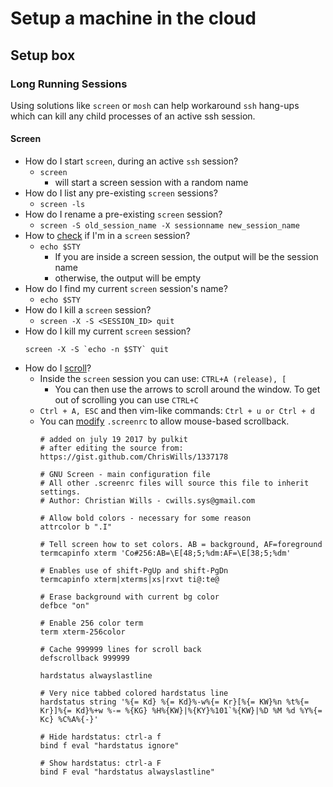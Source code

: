 # Setup a machine in the cloud

## Setup box

### Long Running Sessions

Using solutions like `screen` or `mosh` can help workaround `ssh` hang-ups which can kill any child processes of an active ssh session.

#### Screen

* How do I start `screen`, during an active `ssh` session?
    * `screen`
        * will start a screen session with a random name
* How do I list any pre-existing `screen` sessions?
    * `screen -ls`
* How do I rename a pre-existing `screen` session?
    * `screen -S old_session_name -X sessionname new_session_name`
* How to [check](https://serverfault.com/questions/257975/how-to-check-if-im-in-screen-session) if I'm in a `screen` session?
    * `echo $STY`
        * If you are inside a screen session, the output will be the session name
        * otherwise, the output will be empty
* How do I find my current `screen` session's name?
    * `echo $STY`
* How do I kill a `screen` session?
    * `screen -X -S <SESSION_ID> quit`
* How do I kill my current `screen` session?
    ```
    screen -X -S `echo -n $STY` quit
    ```
* How do I [scroll](http://serverfault.com/questions/206303/how-to-scroll-back-in-screen-within-a-ssh-session-from-os-x)?
    * Inside the `screen` session you can use: `CTRL+A (release), [`
        * You can then use the arrows to scroll around the window. To get out of scrolling you can use `CTRL+C`
    * `Ctrl + A, ESC` and then vim-like commands: `Ctrl + u or Ctrl + d`
    * You can [modify](http://slaptijack.com/system-administration/mac-os-x-terminal-and-gnu-screen-scrollback/) `.screenrc` to allow mouse-based scrollback.
        ```
        # added on july 19 2017 by pulkit
        # after editing the source from: https://gist.github.com/ChrisWills/1337178
        
        # GNU Screen - main configuration file
        # All other .screenrc files will source this file to inherit settings.
        # Author: Christian Wills - cwills.sys@gmail.com
        
        # Allow bold colors - necessary for some reason
        attrcolor b ".I"
        
        # Tell screen how to set colors. AB = background, AF=foreground
        termcapinfo xterm 'Co#256:AB=\E[48;5;%dm:AF=\E[38;5;%dm'
        
        # Enables use of shift-PgUp and shift-PgDn
        termcapinfo xterm|xterms|xs|rxvt ti@:te@
        
        # Erase background with current bg color
        defbce "on"
        
        # Enable 256 color term
        term xterm-256color
        
        # Cache 999999 lines for scroll back
        defscrollback 999999
        
        hardstatus alwayslastline
        
        # Very nice tabbed colored hardstatus line
        hardstatus string '%{= Kd} %{= Kd}%-w%{= Kr}[%{= KW}%n %t%{= Kr}]%{= Kd}%+w %-= %{KG} %H%{KW}|%{KY}%101`%{KW}|%D %M %d %Y%{= Kc} %C%A%{-}'
        
        # Hide hardstatus: ctrl-a f
        bind f eval "hardstatus ignore"
        
        # Show hardstatus: ctrl-a F
        bind F eval "hardstatus alwayslastline"
        ```

